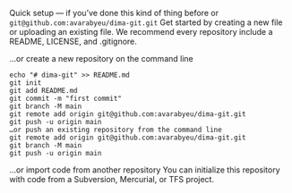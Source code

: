 Quick setup — if you’ve done this kind of thing before
or
`git@github.com:avarabyeu/dima-git.git`
Get started by creating a new file or uploading an existing file. 
We recommend every repository include a README, LICENSE, and .gitignore.

…or create a new repository on the command line
```
echo "# dima-git" >> README.md
git init
git add README.md
git commit -m "first commit"
git branch -M main
git remote add origin git@github.com:avarabyeu/dima-git.git
git push -u origin main
…or push an existing repository from the command line
git remote add origin git@github.com:avarabyeu/dima-git.git
git branch -M main
git push -u origin main
```
…or import code from another repository
You can initialize this repository with code from a Subversion, Mercurial, or TFS project.
